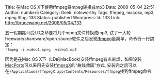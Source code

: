 Title: 在Mac OS X下使用ffmpeg将mpeg转换成mp3
Date: 2008-05-04 22:51
Author: number5
Category: Geek, noteworthy
Tags: ffmpeg, macosx, mp3, mpeg
Slug: 133
Status: published
Wordpress-Id: 133
Link: http://brucewang.net/2008/05/04/133

五一假期期间受LD之命要将几个mpeg文件转换成mp3,
试了一大轮freeware/shareware/open
source软件之后发现[ffmpeg](http://ffmpeg.mplayerhq.hu/)最简单，命令行一行搞定：  
`ffmpeg -i video1.mpeg  video1.mp3`

因为是在Mac OS
X下（LD的MacBook)安装ffmpeg有点麻烦，如果没装[MacPorts](http://www.macports.org/)可以采用先安装[ffmpegX](http://www.versiontracker.com/dyn/moreinfo/macosx/15473)的“曲线救国”方式,
安装完之后可以在`/Applications/ffmpegX.app/Contents/Resources/ffmpeg`找到ffmpeg命令
